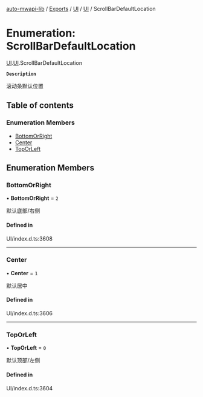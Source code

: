 [auto-mwapi-lib](../README.md) / [Exports](../modules.md) / [UI](../modules/UI.md) / [UI](../modules/UI.UI.md) / ScrollBarDefaultLocation

# Enumeration: ScrollBarDefaultLocation

[UI](../modules/UI.md).[UI](../modules/UI.UI.md).ScrollBarDefaultLocation

**`Description`**

滚动条默认位置

## Table of contents

### Enumeration Members

- [BottomOrRight](UI.UI.ScrollBarDefaultLocation.md#bottomorright)
- [Center](UI.UI.ScrollBarDefaultLocation.md#center)
- [TopOrLeft](UI.UI.ScrollBarDefaultLocation.md#toporleft)

## Enumeration Members

### BottomOrRight

• **BottomOrRight** = ``2``

默认底部/右侧

#### Defined in

UI/index.d.ts:3608

___

### Center

• **Center** = ``1``

默认居中

#### Defined in

UI/index.d.ts:3606

___

### TopOrLeft

• **TopOrLeft** = ``0``

默认顶部/左侧

#### Defined in

UI/index.d.ts:3604
